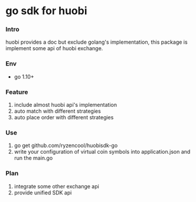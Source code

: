 # go sdk for huobi

### Intro
huobi provides a doc but exclude golang's implementation, this package is implement some api of huobi exchange.

### Env

* go 1.10+

### Feature

1. include almost huobi api's implementation
2. auto match with different strategies
3. auto place order with different strategies

### Use
1. go get github.com/ryzencool/huobisdk-go
2. write your configuration of  virtual coin symbols into application.json and run the main.go

### Plan
1. integrate some other exchange api
2. provide unified SDK api